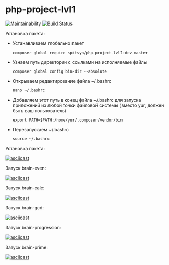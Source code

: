 # php-project-lvl1
[![Maintainability](https://api.codeclimate.com/v1/badges/27bcc9e38fe1b32f0d50/maintainability)](https://codeclimate.com/github/yuriySpitsyn/php-project-lvl1/maintainability)
[![Build Status](https://travis-ci.org/yuriySpitsyn/php-project-lvl1.svg?branch=master)](https://travis-ci.org/yuriySpitsyn/php-project-lvl1)

Установка пакета:

- Устанавливаем глобально пакет
	 
	`composer global require spitsyn/php-project-lvl1:dev-master`
	
- Узнаем путь директории с ссылками на исполняемые файлы

	`composer global config bin-dir --absolute`

- Открываем редактирование файла ~/.bashrc

	`nano ~/.bashrc`

- Добавляем этот путь в конец файла ~/.bashrc для запуска приложений из любой точки файловой системы (вместо yur, должен быть ваш пользователь)

	`export PATH=$PATH:/home/yur/.composer/vendor/bin`
 
- Перезапускаем ~/.bashrc

	`source ~/.bashrc`

Установка пакета:

[![asciicast](https://asciinema.org/a/322133.svg)](https://asciinema.org/a/322133)

Запуск brain-even:

[![asciicast](https://asciinema.org/a/322135.svg)](https://asciinema.org/a/322135)

Запуск brain-calc:

[![asciicast](https://asciinema.org/a/322137.svg)](https://asciinema.org/a/322137)

Запуск brain-gcd:

[![asciicast](https://asciinema.org/a/322153.svg)](https://asciinema.org/a/322153)

Запуск brain-progression:

[![asciicast](https://asciinema.org/a/322502.svg)](https://asciinema.org/a/322502)

Запуск brain-prime:

[![asciicast](https://asciinema.org/a/322552.svg)](https://asciinema.org/a/322552)